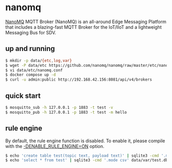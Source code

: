 nanomq
======

[NanoMQ][1] MQTT Broker (NanoMQ) is an all-around Edge Messaging Platform that
includes a blazing-fast MQTT Broker for the IoT/IIoT and a lightweight
Messaging Bus for SDV.

## up and running

```bash
$ mkdir -p data/{etc,log,var}
$ wget -P data/etc https://github.com/nanomq/nanomq/raw/master/etc/nanomq.conf
$ vi data/etc/nanomq.conf
$ docker compose up -d
$ curl -u admin:public http://192.168.42.156:8081/api/v4/brokers
```

## quick start

```bash
$ mosquitto_sub -h 127.0.0.1 -p 1883 -t test -v
$ mosquitto_pub -h 127.0.0.1 -p 1883 -t test -m hello
```

## rule engine

By default, the rule engine function is disabled. To enable it, please compile
with the [-DENABLE_RULE_ENGINE=ON][2] option.

```bash
$ echo 'create table test(topic text, payload text)' | sqlite3 -cmd '.mode csv' data/var/test.db
$ echo 'select * from test' | sqlite3 -cmd '.mode csv' data/var/test.db
```

[1]: https://github.com/nanomq/nanomq/tree/master
[2]: https://nanomq.io/docs/en/latest/installation/build-options.html
